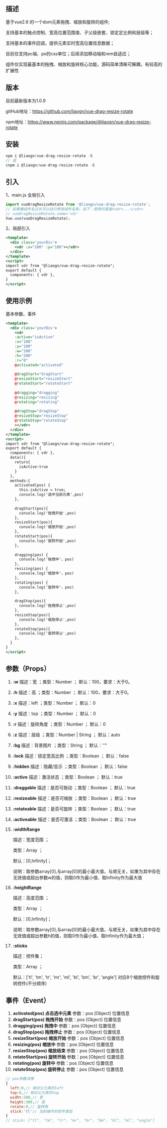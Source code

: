 ## 描述

基于vue2.6 的一个dom元素拖拽、缩放和旋转的组件;

支持基本的触点控制、宽高位置范围值、子父级嵌套、锁定定比例和层级等；

支持基本的事件回调，提供元素实时宽高位置信息数据；

目前仅支持pc端、px的css单位；后续添加移动端和rem自适应；

组件仅实现最基本的拖拽、缩放和旋转核心功能，源码简单清晰可解耦，有较高的扩展性


## 版本 

目前最新版本为1.0.9 

gitHub地址：https://github.com/liaogn/vue-drag-resize-rotate 

npm地址：https://www.npmjs.com/package/@liaogn/vue-drag-resize-rotate 

## 安装

```javascript
npm i @liaogn/vue-drag-resize-rotate -S
// 或
cnpm i @liaogn/vue-drag-resize-rotate -S
```
## 引入

1、main.js 全局引入

```javascript
import vueDragResizeRotate from '@liaogn/vue-drag-resize-rotate';
// 如果嫌组件名过长可以自行修改组件名称。如下：使用时直接<vdr>...</vdr>
// vueDragResizeRotate.name='vdr'
Vue.use(vueDragResizeRotate);
```
2、局部引入

```xml
<template>
  <div class='yourDiv'>
    <vdr :x="100" :y="100"></vdr>
  </div>
</template>
<script>
import vdr from "@liaogn/vue-drag-resize-rotate";
export default {
  components: { vdr },
}
</script>
```

## 使用示例

基本参数、事件

```xml
<template>
  <div class='yourDiv'>
    <vdr 
    :active="isActive"
    :x="100" 
    :y="100"
    :w="200"
    :h="200"
    :r="0"
    @activated="activated"
    
    @dragStart="dragStart"
    @resizeStart="resizeStart"
    @rotateStart="rotateStart"
    
    @dragging="dragging"
    @resizing="resizing"
    @rotating="rotating"
    
    @dragStop="dragStop"
    @resizeStop="resizeStop"
    @rotateStop="rotateStop"
    ></vdr>
  </div>
</template>
<script>
import vdr from "@liaogn/vue-drag-resize-rotate";
export default {
  components: { vdr },
  data(){
    return{
      isActive:true
    }
  },
  methods:{
    activated(pos) {
      this.isActive = true;
      console.log('选中当前元素',pos)
    },
    
    dragStart(pos){
      console.log('拖拽开始',pos)
    },
    resizeStart(pos){
      console.log('缩放开始',pos)
    },
    rotateStart(pos){
      console.log('旋转开始',pos)
    },
    
    dragging(pos) {
      console.log('拖拽中'，pos)
    },
    resizing(pos) {
      console.log('缩放中'，pos)
    },
    rotating(pos) {
      console.log('旋转中'，pos)
    },
  
    dragStop(pos){
      console.log('拖拽停止',pos)
    },
    resizeStop(pos){
      console.log('缩放停止',pos)
    },
    rotateStop(pos){
      console.log('旋转停止',pos)
    },
  }
}
</script>
```

## 参数（Props）

1. **:w**  描述：宽 ；类型：Number ； 默认：100，要求：大于0。
2. **:h**  描述：高 ；类型：Number ； 默认：100，要求：大于0。
3. **:x**  描述：left ；类型：Number ； 默认：0
4. **:y**  描述：top ；类型：Number ； 默认：0
5. **:r**  描述：旋转角度 ；类型：Number ； 默认：0
6. **:z**  描述：层级 ；类型：Number | String ； 默认：auto
7. **:bg**  描述：背景图片 ；类型：String ； 默认：''"
8. **:lock**  描述：锁定宽高比例 ；类型：Boolean ； 默认：false
9. **:hidden**  描述：隐藏/显示 ；类型：Boolean ； 默认：false
10. **:active**  描述：激活状态 ；类型：Boolean ； 默认：true
11. **:draggable**  描述：是否可拖动 ；类型：Boolean ； 默认：true
12. **:resizeable**  描述：是否可缩放 ；类型：Boolean ； 默认：true
13. **:rotateable**  描述：是否可旋转 ；类型：Boolean ； 默认：true
14. **:activeable**  描述：是否可激活 ；类型：Boolean ； 默认：true
15. **:widthRange**

       描述：宽度范围 ；

       类型：Array ； 

       默认：[0,Infinity]；

       说明：取参数array[0],与array[0]的最小最大值，与顺无关，如果为其中存在无效值或超出参数w的值，则取0作为最小值、取Infinity作为最大值

16. **:heightRange**

       描述：高度范围 ；

       类型：Array ； 

       默认：[0,Infinity]；

       说明：取参数array[0],与array[0]的最小最大值，与顺无关，如果为其中存在无效值或超出参数h的值，则取0作为最小值、取Infinity作为最大值；

17. **:sticks**

       描述：控件集；

       类型：Array ； 

       默认：['tl', 'tm', 'tr', 'mr', 'ml', 'bl', 'bm', 'br', 'angle'] 对应8个缩放控件和旋转控件(不分顺序)

## 事件（Event）

1. **activated(pos) 点击选中元素**   参数：pos [Object] 位置信息
2. **dragStart(pos) 拖拽开始**   参数：pos [Object] 位置信息
3. **dragging(pos) 拖拽中**   参数：pos [Object] 位置信息
4. **dragStop(pos) 拖拽停止**   参数：pos [Object] 位置信息
5. **resizeStart(pos) 缩放开始**   参数：pos [Object] 位置信息
6. **resizing(pos) 缩放中**   参数：pos [Object] 位置信息
7. **resizeStop(pos) 缩放结束**  参数：pos [Object] 位置信息
8. **rotateStart(pos) 旋转开始**   参数：pos [Object] 位置信息
9. **rotating(pos) 旋转中**   参数：pos [Object] 位置信息
10. **rotateStop(pos) 旋转停止**   参数：pos [Object] 位置信息

```javascript
// pos参数详情
{
  left:0,// 相对父元素的left
  top:0,// 相对父元素的top
  widht:200,// 宽
  height:300,// 高
  rotate:0,// 旋转角
  stick:'tl'// 当前操作的控件类型 
}
// stick: ["tl", "tm", "tr", "mr", "br", "bm", "bl", "ml", "angle"]
```


